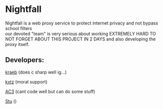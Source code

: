 # Nightfall

Nightfall is a web proxy service to protect internet privacy and not bypass school filters <br>
our devoted "team" is very serious about working EXTREMELY HARD TO NOT FORGET ABOUT THIS PROJECT IN 2 DAYS and also developing the proxy itself. 

## Developers:
[kraeb](https://discord.com/users/721608676783423499) (does c sharp well ig...)
 
[kxtz](https://discord.com/users/952792525637312552) (moral support)
 
[AC3](https://discord.com/users/917886650951008276) (cant code well but can do some stuff)
 
[Stu](https://discord.com/users/879868861162324049) ()

